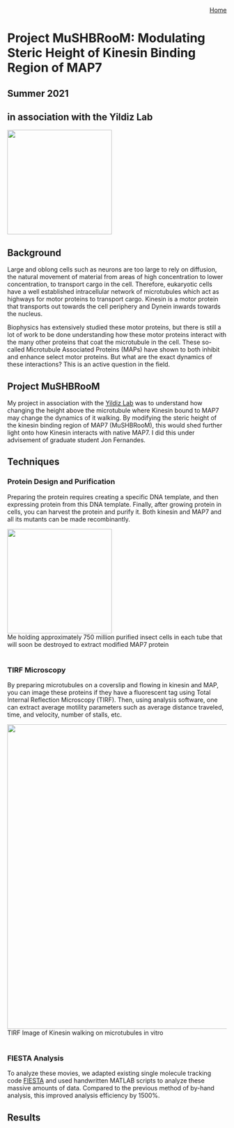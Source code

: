 <p align="right">
  <a href="https://jslivka66.github.io/index.html">
    Home
  </a>
</p>

# Project MuSHBRooM: Modulating Steric Height of Kinesin Binding Region of MAP7

## Summer 2021
## in association with the Yildiz Lab

<img src="https://jslivka66.github.io/past_projects/Mario_MuSHBRooM.png" width="240" />
<br>

## Background
Large and oblong cells such as neurons are too large to rely on diffusion, the natural movement of material from areas of high concentration to lower concentration, to transport cargo in the cell. Therefore, eukaryotic cells have a well established intracellular network of microtubules which act as highways for motor proteins to transport cargo. Kinesin is a motor protein that transports out towards the cell periphery and Dynein inwards towards the nucleus.

Biophysics has extensively studied these motor proteins, but there is still a lot of work to be done understanding how these motor proteins interact with the many other proteins that coat the microtubule in the cell. These so-called Microtubule Associated Proteins (MAPs) have shown to both inhibit and enhance select motor proteins. But what are the exact dynamics of these interactions? This is an active question in the field.

## Project MuSHBRooM
My project in association with the [Yildiz Lab](https://www.yildizlab.org/) was to understand how changing the height above the microtubule where Kinesin bound to MAP7 may change the dynamics of it walking. By modifying the steric height of the kinesin binding region of MAP7 (MuSHBRooM), this would shed further light onto how Kinesin interacts with native MAP7. I did this under advisement of graduate student Jon Fernandes.

## Techniques

### Protein Design and Purification

Preparing the protein requires creating a specific DNA template, and then expressing protein from this DNA template. Finally, after growing protein in cells, you can harvest the protein and purify it. Both kinesin and MAP7 and all its mutants can be made recombinantly.

<img src="https://jslivka66.github.io/past_projects/cells_in_tube.jpg" width="240" />
<figcaption> Me holding approximately 750 million purified insect cells in each tube that will soon be destroyed to extract modified MAP7 protein </figcaption>
<br>

### TIRF Microscopy

By preparing microtubules on a coverslip and flowing in kinesin and MAP, you can image these proteins if they have a fluorescent tag using Total Internal Reflection Microscopy (TIRF). Then, using analysis software, one can extract average motility parameters such as average distance traveled, time, and velocity, number of stalls, etc.

<img src="https://jslivka66.github.io/past_projects/500x_JC_Kif-5b_100nM_FL_MAP7_1_MMStack_Pos0_gif.gif" width="700" />
<figcaption> TIRF Image of Kinesin walking on microtubules in vitro </figcaption>
<br>

### FIESTA Analysis

To analyze these movies, we adapted existing single molecule tracking code [FIESTA](https://fusionforge.zih.tu-dresden.de/plugins/mediawiki/wiki/fiesta/index.php/FIESTA) and used handwritten MATLAB scripts to analyze these massive amounts of data. Compared to the previous method of by-hand analysis, this improved analysis efficiency by 1500%.


## Results
